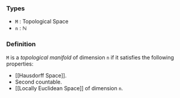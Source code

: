 ### Types
- `M` : Topological Space
-  `n` : $\mathbb{N}$
### Definition
`M` is a *topological manifold* of dimension `n` if it satisfies the following properties:
- [[Hausdorff Space]].
- Second countable.
- [[Locally Euclidean Space]] of dimension `n`.